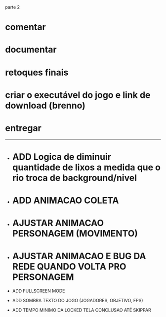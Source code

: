 parte 2


# comentar

# documentar

# retoques finais

# criar o executável do jogo e link de download (brenno)

# entregar






------------------------------------------------------




- # ADD Logica de diminuir quantidade de lixos a medida que o rio troca de background/nivel
- # ADD ANIMACAO COLETA
- # AJUSTAR ANIMACAO PERSONAGEM (MOVIMENTO)
- # AJUSTAR ANIMACAO E BUG DA REDE QUANDO VOLTA PRO PERSONAGEM

- ADD FULLSCREEN MODE
- ADD SOMBRA TEXTO DO JOGO (JOGADORES, OBJETIVO, FPS)
- ADD TEMPO MINIMO DA LOCKED TELA CONCLUSAO ATÉ SKIPPAR